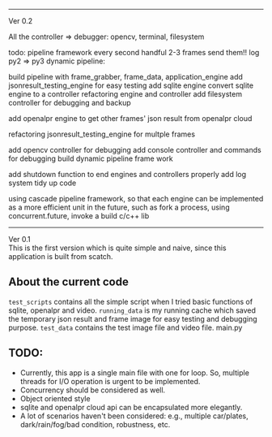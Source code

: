 





------------------------

Ver 0.2

All the controller => debugger: opencv, terminal, filesystem 

todo: 
pipeline framework
every second
handful 2-3 frames
send them!!
log
py2 => py3
dynamic pipeline:


build pipeline with frame_grabber, frame_data, application_engine
add jsonresult_testing_engine for easy testing
add sqlite engine
convert  sqlite engine to a controller
refactoring engine and controller
add filesystem controller for debugging and backup



add openalpr engine to get other frames' json result from openalpr cloud

refactoring jsonresult_testing_engine for multple frames


add opencv controller for debugging
add console controller and commands for debugging
build dynamic pipeline frame work


add shutdown function to end engines and controllers properly 
add log system
tidy up code




using cascade pipeline framework, so that each engine can be implemented as a more efficient unit in the future, 
such as fork a process, using concurrent.future, invoke a build c/c++ lib



-------------------------

Ver 0.1  
This is the first version which is quite simple and naive, since this application is built from scatch. 

## About the current code
`test_scripts` contains all the simple script when I tried basic functions of sqlite, openalpr and video.
`running_data` is my running cache which saved the temporary json result and frame image for easy testing and debugging purpose.
`test_data` contains the test image file and video file.
main.py 

## TODO:
 - Currently, this app is a single main file with one for loop. So, multiple threads for I/O operation is urgent to be implemented.
 - Concurrency should be considered as well.
 - Object oriented style
 - sqlite and openalpr cloud api can be encapsulated more elegantly.
 - A lot of scenarios haven't been considered: e.g., multiple car/plates, dark/rain/fog/bad condition, robustness, etc.